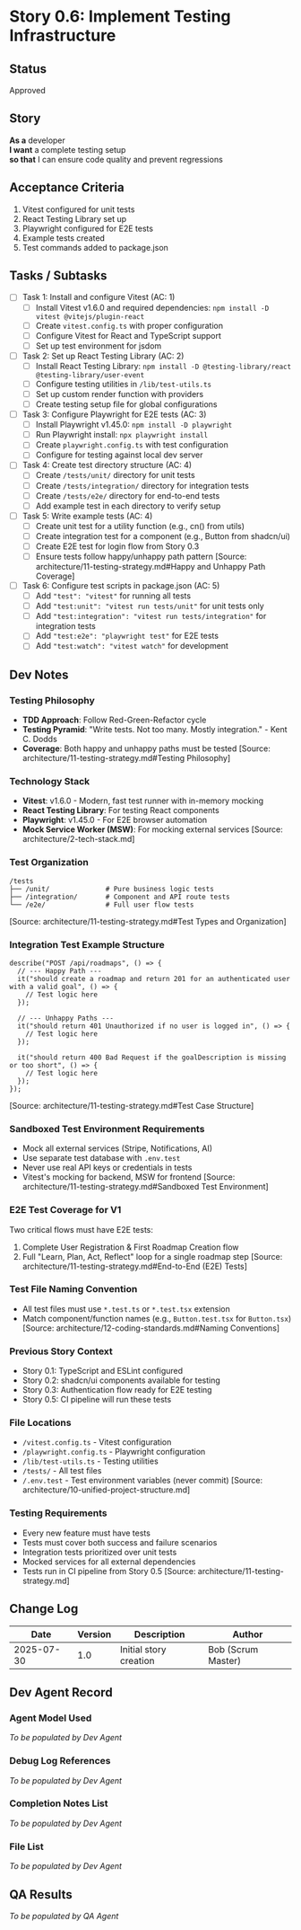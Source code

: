 # Story 0.6: Implement Testing Infrastructure

## Status

Approved

## Story

**As a** developer  
**I want** a complete testing setup  
**so that** I can ensure code quality and prevent regressions

## Acceptance Criteria

1. Vitest configured for unit tests
2. React Testing Library set up
3. Playwright configured for E2E tests
4. Example tests created
5. Test commands added to package.json

## Tasks / Subtasks

- [ ] Task 1: Install and configure Vitest (AC: 1)
  - [ ] Install Vitest v1.6.0 and required dependencies: `npm install -D vitest @vitejs/plugin-react`
  - [ ] Create `vitest.config.ts` with proper configuration
  - [ ] Configure Vitest for React and TypeScript support
  - [ ] Set up test environment for jsdom
- [ ] Task 2: Set up React Testing Library (AC: 2)
  - [ ] Install React Testing Library: `npm install -D @testing-library/react @testing-library/user-event`
  - [ ] Configure testing utilities in `/lib/test-utils.ts`
  - [ ] Set up custom render function with providers
  - [ ] Create testing setup file for global configurations
- [ ] Task 3: Configure Playwright for E2E tests (AC: 3)
  - [ ] Install Playwright v1.45.0: `npm install -D playwright`
  - [ ] Run Playwright install: `npx playwright install`
  - [ ] Create `playwright.config.ts` with test configuration
  - [ ] Configure for testing against local dev server
- [ ] Task 4: Create test directory structure (AC: 4)
  - [ ] Create `/tests/unit/` directory for unit tests
  - [ ] Create `/tests/integration/` directory for integration tests
  - [ ] Create `/tests/e2e/` directory for end-to-end tests
  - [ ] Add example test in each directory to verify setup
- [ ] Task 5: Write example tests (AC: 4)
  - [ ] Create unit test for a utility function (e.g., cn() from utils)
  - [ ] Create integration test for a component (e.g., Button from shadcn/ui)
  - [ ] Create E2E test for login flow from Story 0.3
  - [ ] Ensure tests follow happy/unhappy path pattern [Source: architecture/11-testing-strategy.md#Happy and Unhappy Path Coverage]
- [ ] Task 6: Configure test scripts in package.json (AC: 5)
  - [ ] Add `"test": "vitest"` for running all tests
  - [ ] Add `"test:unit": "vitest run tests/unit"` for unit tests only
  - [ ] Add `"test:integration": "vitest run tests/integration"` for integration tests
  - [ ] Add `"test:e2e": "playwright test"` for E2E tests
  - [ ] Add `"test:watch": "vitest watch"` for development

## Dev Notes

### Testing Philosophy

- **TDD Approach**: Follow Red-Green-Refactor cycle
- **Testing Pyramid**: "Write tests. Not too many. Mostly integration." - Kent C. Dodds
- **Coverage**: Both happy and unhappy paths must be tested
  [Source: architecture/11-testing-strategy.md#Testing Philosophy]

### Technology Stack

- **Vitest**: v1.6.0 - Modern, fast test runner with in-memory mocking
- **React Testing Library**: For testing React components
- **Playwright**: v1.45.0 - For E2E browser automation
- **Mock Service Worker (MSW)**: For mocking external services
  [Source: architecture/2-tech-stack.md]

### Test Organization

```
/tests
├── /unit/              # Pure business logic tests
├── /integration/       # Component and API route tests
└── /e2e/               # Full user flow tests
```

[Source: architecture/11-testing-strategy.md#Test Types and Organization]

### Integration Test Example Structure

```tsx
describe("POST /api/roadmaps", () => {
  // --- Happy Path ---
  it("should create a roadmap and return 201 for an authenticated user with a valid goal", () => {
    // Test logic here
  });

  // --- Unhappy Paths ---
  it("should return 401 Unauthorized if no user is logged in", () => {
    // Test logic here
  });

  it("should return 400 Bad Request if the goalDescription is missing or too short", () => {
    // Test logic here
  });
});
```

[Source: architecture/11-testing-strategy.md#Test Case Structure]

### Sandboxed Test Environment Requirements

- Mock all external services (Stripe, Notifications, AI)
- Use separate test database with `.env.test`
- Never use real API keys or credentials in tests
- Vitest's mocking for backend, MSW for frontend
  [Source: architecture/11-testing-strategy.md#Sandboxed Test Environment]

### E2E Test Coverage for V1

Two critical flows must have E2E tests:

1. Complete User Registration & First Roadmap Creation flow
2. Full "Learn, Plan, Act, Reflect" loop for a single roadmap step
   [Source: architecture/11-testing-strategy.md#End-to-End (E2E) Tests]

### Test File Naming Convention

- All test files must use `*.test.ts` or `*.test.tsx` extension
- Match component/function names (e.g., `Button.test.tsx` for `Button.tsx`)
  [Source: architecture/12-coding-standards.md#Naming Conventions]

### Previous Story Context

- Story 0.1: TypeScript and ESLint configured
- Story 0.2: shadcn/ui components available for testing
- Story 0.3: Authentication flow ready for E2E testing
- Story 0.5: CI pipeline will run these tests

### File Locations

- `/vitest.config.ts` - Vitest configuration
- `/playwright.config.ts` - Playwright configuration
- `/lib/test-utils.ts` - Testing utilities
- `/tests/` - All test files
- `/.env.test` - Test environment variables (never commit)
  [Source: architecture/10-unified-project-structure.md]

### Testing Requirements

- Every new feature must have tests
- Tests must cover both success and failure scenarios
- Integration tests prioritized over unit tests
- Mocked services for all external dependencies
- Tests run in CI pipeline from Story 0.5
  [Source: architecture/11-testing-strategy.md]

## Change Log

| Date       | Version | Description            | Author             |
| ---------- | ------- | ---------------------- | ------------------ |
| 2025-07-30 | 1.0     | Initial story creation | Bob (Scrum Master) |

## Dev Agent Record

### Agent Model Used

_To be populated by Dev Agent_

### Debug Log References

_To be populated by Dev Agent_

### Completion Notes List

_To be populated by Dev Agent_

### File List

_To be populated by Dev Agent_

## QA Results

_To be populated by QA Agent_
